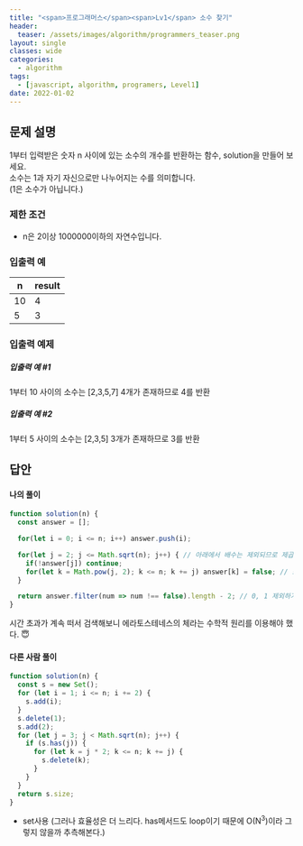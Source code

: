 ```yaml
---
title: "<span>프로그래머스</span><span>Lv1</span> 소수 찾기"
header:
  teaser: /assets/images/algorithm/programmers_teaser.png
layout: single
classes: wide
categories:
  - algorithm
tags:
  - [javascript, algorithm, programers, Level1]
date: 2022-01-02
---
```


## 문제 설명
1부터 입력받은 숫자 n 사이에 있는 소수의 개수를 반환하는 함수, solution을 만들어 보세요.  
소수는 1과 자기 자신으로만 나누어지는 수를 의미합니다.  
(1은 소수가 아닙니다.)

### 제한 조건
* n은 2이상 1000000이하의 자연수입니다.

### 입출력 예

|n|result|
|-|-|
|10|4|
|5|3|

### 입출력 예제
##### 입출력 예 #1
1부터 10 사이의 소수는 [2,3,5,7] 4개가 존재하므로 4를 반환

##### 입출력 예 #2
1부터 5 사이의 소수는 [2,3,5] 3개가 존재하므로 3를 반환

## 답안
#### 나의 풀이
```javascript
function solution(n) {
  const answer = [];

  for(let i = 0; i <= n; i++) answer.push(i);

  for(let j = 2; j <= Math.sqrt(n); j++) { // 아래에서 배수는 제외되므로 제곱근까지만 확인하면 된다.
    if(!answer[j]) continue;
    for(let k = Math.pow(j, 2); k <= n; k += j) answer[k] = false; // 소수인 수의 배수는 모두 제외
  }

  return answer.filter(num => num !== false).length - 2; // 0, 1 제외하기 위해 -2
}
```
시간 초과가 계속 떠서 검색해보니 에라토스테네스의 체라는 수학적 원리를 이용해야 했다. 😇

#### 다른 사람 풀이
```javascript
function solution(n) {
  const s = new Set();
  for (let i = 1; i <= n; i += 2) {
    s.add(i);
  }
  s.delete(1);
  s.add(2);
  for (let j = 3; j < Math.sqrt(n); j++) {
    if (s.has(j)) {
      for (let k = j * 2; k <= n; k += j) {
        s.delete(k);
      }
    }
  }
  return s.size;
}
```
* set사용 (그러나 효율성은 더 느리다. has메서드도 loop이기 때문에 O(N<sup>3</sup>)이라 그렇지 않을까 추측해본다.)